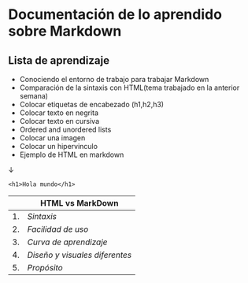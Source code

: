 # Documentación de lo aprendido sobre Markdown
## Lista de aprendizaje
- Conociendo el entorno de trabajo para trabajar Markdown
- Comparación de la sintaxis con HTML(tema trabajado en la anterior semana)
- Colocar etiquetas de encabezado (h1,h2,h3)
- Colocar texto en negrita
- Colocar texto en cursiva
- Ordered and unordered lists
- Colocar una imagen
- Colocar un hipervinculo
- Ejemplo de HTML en markdown

↓
```
<h1>Hola mundo</h1>
```

|           | **HTML vs MarkDown**           |
|-----------|--------------------------------|
|1.         | *Sintaxis*                     |
|2.         | *Facilidad de uso*             |
|3.         | *Curva de aprendizaje*         |
|4.         | *Diseño y visuales diferentes* |
|5.         | *Propósito*                    |
